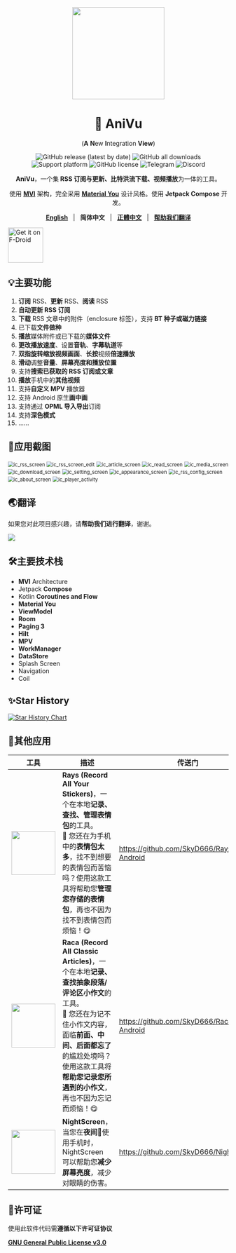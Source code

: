 <div align="center">
    <div>
        <img src="../image/AniVu.svg" style="height: 210px"/>
    </div>
    <h1>🥰 AniVu</h1>
    <p>(<b>A</b> <b>N</b>ew <b>I</b>ntegration <b>View</b>)</p>
    <p>
        <a href="https://github.com/SkyD666/AniVu/releases/latest" style="text-decoration:none">
            <img src="https://img.shields.io/github/v/release/SkyD666/AniVu?display_name=release&style=for-the-badge" alt="GitHub release (latest by date)"/>
        </a>
        <a href="https://github.com/SkyD666/AniVu/releases/latest" style="text-decoration:none" >
            <img src="https://img.shields.io/github/downloads/SkyD666/AniVu/total?style=for-the-badge" alt="GitHub all downloads"/>
        </a>
        <a href="https://www.android.com/versions/nougat-7-0" style="text-decoration:none" >
            <img src="https://img.shields.io/badge/Android 7.0+-brightgreen?style=for-the-badge&logo=android&logoColor=white" alt="Support platform"/>
        </a>
        <a href="https://github.com/SkyD666/AniVu/blob/master/LICENSE" style="text-decoration:none" >
            <img src="https://img.shields.io/github/license/SkyD666/AniVu?style=for-the-badge" alt="GitHub license"/>
        </a>
        <a href="https://t.me/SkyD666Chat" style="text-decoration:none" >
            <img src="https://img.shields.io/badge/Telegram-2CA5E0?logo=telegram&logoColor=white&style=for-the-badge" alt="Telegram"/>
        </a>
        <a href="https://discord.gg/pEWEjeJTa3" style="text-decoration:none" >
            <img src="https://img.shields.io/discord/982522006819991622?color=5865F2&label=Discord&logo=discord&logoColor=white&style=for-the-badge" alt="Discord"/>
        </a>
    </p>
    <p>
        <b>AniVu</b>，一个集<b> RSS 订阅与更新、比特洪流下载、视频播放</b>为一体的工具。
    </p>
    <p>
        使用 <b><a href="https://developer.android.com/topic/architecture#recommended-app-arch">MVI</a></b> 架构，完全采用 <b><a href="https://m3.material.io/">Material You</a></b> 设计风格。使用 <b>Jetpack Compose</b> 开发。
    </p>
    <p>
        <b><a href="../../README.md">English</a></b>&nbsp&nbsp&nbsp|&nbsp&nbsp&nbsp<b>简体中文</b>&nbsp&nbsp&nbsp|&nbsp&nbsp&nbsp<b><a href="README-zh-rTW.md">正體中文</a></b>&nbsp&nbsp&nbsp|&nbsp&nbsp&nbsp<b><a href="https://crowdin.com/project/anivu">帮助我们翻译</a></b>
    </p>
</div>

<a href="https://f-droid.org/packages/com.skyd.anivu"><img src="https://fdroid.gitlab.io/artwork/badge/get-it-on-zh-cn.png" alt="Get it on F-Droid" height="80"></a>

## 💡主要功能

1. **订阅** RSS、**更新** RSS、**阅读** RSS
2. **自动更新 RSS 订阅**
3. **下载** RSS 文章中的附件（enclosure 标签），支持 **BT 种子或磁力链接**
4. 已下载**文件做种**
5. **播放**媒体附件或已下载的**媒体文件**
6. **更改播放速度**、设置**音轨**、**字幕轨道**等
7. **双指旋转缩放视频画面**、**长按**视频**倍速播放**
8. **滑动**调整**音量**、**屏幕亮度和播放位置**
9. 支持**搜索已获取的 RSS 订阅或文章**
10. **播放**手机中的**其他视频**
11. 支持**自定义 MPV** 播放器
12. 支持 Android 原生**画中画**
13. 支持通过 **OPML 导入导出**订阅
14. 支持**深色模式**
15. ......

## 🤩应用截图

<img src="../image/zh-rCN/ic_rss_screen.jpg" alt="ic_rss_screen" style="zoom:80%;" /> <img src="../image/zh-rCN/ic_rss_screen_edit.jpg" alt="ic_rss_screen_edit" style="zoom:80%;" />
<img src="../image/zh-rCN/ic_article_screen.jpg" alt="ic_article_screen" style="zoom:80%;" /> <img src="../image/zh-rCN/ic_read_screen.jpg" alt="ic_read_screen" style="zoom:80%;" />
<img src="../image/zh-rCN/ic_media_screen.jpg" alt="ic_media_screen" style="zoom:80%;" /> <img src="../image/zh-rCN/ic_download_screen.jpg" alt="ic_download_screen" style="zoom:80%;" />
<img src="../image/zh-rCN/ic_setting_screen.jpg" alt="ic_setting_screen" style="zoom:80%;" /> <img src="../image/zh-rCN/ic_appearance_screen.jpg" alt="ic_appearance_screen" style="zoom:80%;" />
<img src="../image/zh-rCN/ic_rss_config_screen.jpg" alt="ic_rss_config_screen" style="zoom:80%;" /> <img src="../image/zh-rCN/ic_about_screen.jpg" alt="ic_about_screen" style="zoom:80%;" />
<img src="../image/zh-rCN/ic_player_activity.jpg" alt="ic_player_activity" style="zoom:80%;" />

## 🌏翻译

如果您对此项目感兴趣，请**帮助我们进行翻译**，谢谢。

<a title="Crowdin" target="_blank" href="https://crowdin.com/project/anivu"><img src="https://badges.crowdin.net/anivu/localized.svg"></a>

## 🛠主要技术栈

- **MVI** Architecture
- Jetpack **Compose**
- Kotlin ﻿**Coroutines and Flow**
- **Material You**
- **ViewModel**
- **Room**
- **Paging 3**
- **Hilt**
- **MPV**
- **WorkManager**
- **DataStore**
- Splash Screen
- Navigation
- Coil

## ✨Star History

[![Star History Chart](https://api.star-history.com/svg?repos=SkyD666/AniVu)](https://star-history.com/?repos=SkyD666/AniVu#SkyD666/AniVu&Date)

## 🎈其他应用

<table>
<thead>
  <tr>
    <th>工具</th>
    <th>描述</th>
    <th>传送门</th>
  </tr>
</thead>
<tbody>
  <tr>
    <td><img src="../image/Rays.svg" style="height: 100px"/></td>
    <td><b>Rays (Record All Your Stickers)</b>，一个在本地<b>记录、查找、管理表情包</b>的工具。<br/>🥰 您还在为手机中的<b>表情包太多</b>，找不到想要的表情包而苦恼吗？使用这款工具将帮助您<b>管理您存储的表情包</b>，再也不因为找不到表情包而烦恼！😋</td>
    <td><a href="https://github.com/SkyD666/Rays-Android">https://github.com/SkyD666/Rays-Android</a></td>
  </tr>
  <tr>
    <td><img src="../image/Raca.svg" style="height: 100px"/></td>
    <td><b>Raca (Record All Classic Articles)</b>，一个在本地<b>记录、查找抽象段落/评论区小作文</b>的工具。<br/>🤗 您还在为记不住小作文内容，面临<b>前面、中间、后面都忘了</b>的尴尬处境吗？使用这款工具将<b>帮助您记录您所遇到的小作文</b>，再也不因为忘记而烦恼！😋</td>
    <td><a href="https://github.com/SkyD666/Raca-Android">https://github.com/SkyD666/Raca-Android</a></td>
  </tr>
  <tr>
    <td><img src="../image/NightScreen.svg" style="height: 100px"/></td>
    <td><b>NightScreen</b>，当您在<b>夜间🌙</b>使用手机时，NightScreen 可以帮助您<b>减少屏幕亮度</b>，减少对眼睛的伤害。</td>
    <td><a href="https://github.com/SkyD666/NightScreen">https://github.com/SkyD666/NightScreen</a></td>
  </tr>
</tbody>
</table>

## 📃许可证

使用此软件代码需**遵循以下许可证协议**

[**GNU General Public License v3.0**](../../LICENSE)
